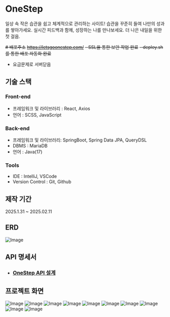 # OneStep
일상 속 작은 습관을 쉽고 체계적으로 관리하는 사이트!
습관을 꾸준히 들여 나만의 성과를 쌓아가세요. 실시간 피드백과 함께, 성장하는 나를 만나보세요. 더 나은 내일을 위한 첫 걸음.

~~# 배포주소~~
~~https://letsgoonestep.com/~~
~~- SSL을 통한 보안 작업 완료~~
~~- deploy.sh를 통한 배포 자동화 완료~~
- 요금문제로 서버닫음

## 기술 스택
### Front-end
- 프레임워크 및 라이브러리 : React, Axios
- 언어 : SCSS, JavaScript
### Back-end
- 프레임워크 및 라이브러리: SpringBoot, Spring Data JPA, QueryDSL
- DBMS : MariaDB
- 언어 : Java(17)
### Tools
- IDE : IntelliJ, VSCode
- Version Control : Git, Github

## 제작 기간
2025.1.31 ~ 2025.02.11

## ERD
![Image](https://github.com/user-attachments/assets/99aa8cb6-8f2a-4910-8c7f-7c41a3d4adbf)

## API 명세서
- ### [OneStep API 설계](https://docs.google.com/document/d/10b_LZswwOMe48EfG_tR6hnNvopGRSIiR5zH28fQXnKw/edit?usp=sharing)

## 프로젝트 화면
![Image](https://github.com/user-attachments/assets/723e6110-4baf-4af7-8910-f19560fbc1f4)
![Image](https://github.com/user-attachments/assets/8a6a14bd-bc3b-42dc-8f78-0a8b83c1ac07)
![Image](https://github.com/user-attachments/assets/03582838-4948-4a2f-87fc-b610bfeae213)
![Image](https://github.com/user-attachments/assets/a3977ecf-c377-4f0e-bd14-89fa8da30e77)
![Image](https://github.com/user-attachments/assets/ca734c2d-7567-42c3-a8b6-63fc5bc75e3f)
![Image](https://github.com/user-attachments/assets/d8238260-054f-41ac-bc3c-a0ab7e2ae449)
![Image](https://github.com/user-attachments/assets/22b4445c-dedf-4502-9043-d55eced70d2d)
![Image](https://github.com/user-attachments/assets/2bc4e6d5-7a8e-4fb9-80b6-a2715665dfeb)
![Image](https://github.com/user-attachments/assets/18ed16ca-f4d3-4510-a5f8-e65b56516a08)
![Image](https://github.com/user-attachments/assets/992e668a-04c1-4a27-942b-61ccf0c13c45)
